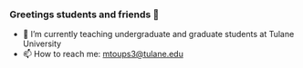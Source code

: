 ### Greetings students and friends 👋

- 🌱 I’m currently teaching undergraduate and graduate students at Tulane University
- 📫 How to reach me: mtoups3@tulane.edu

<!--
**mtoups3/mtoups3** is a ✨ _special_ ✨ repository because its `README.md` (this file) appears on your GitHub profile.

Here are some ideas to get you started:

- 🔭 I’m currently working on ...
- 🌱 I’m currently learning ...
- 👯 I’m looking to collaborate on ...
- 🤔 I’m looking for help with ...
- 💬 Ask me about ...
- 📫 How to reach me: ...
- 😄 Pronouns: ...
- ⚡ Fun fact: ...
-->
